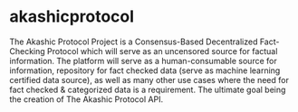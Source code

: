 # akashicprotocol
The Akashic Protocol Project is a Consensus-Based Decentralized Fact-Checking Protocol which will serve as an uncensored source for factual information. The platform will serve as a human-consumable source for information, repository for fact checked data (serve as machine learning certified data source), as well as many other use cases where the need for fact checked &amp; categorized data is a requirement. The ultimate goal being the creation of The Akashic Protocol API.

